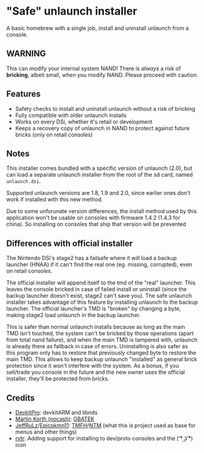 # "Safe" unlaunch installer
A basic homebrew with a single job, install and uninstall unlaunch from a console.

## WARNING
This can modify your internal system NAND! There is *always* a risk of
**bricking**, albeit small, when you modify NAND. Please proceed with caution.

## Features
- Safety checks to install and uninstall unlaunch without a risk of bricking
- Fully compatible with older unlaunch installs
- Works on every DSi, whether it's retail or development
- Keeps a recovery copy of unlaunch in NAND to protect against future bricks
  (only on retail consoles)

## Notes
This installer comes bundled with a specific version of unlaunch (2.0), but can
load a separate unlaunch installer from the root of the sd card, named
`unlaunch.dsi`.

Supported unlaunch versions are 1.8, 1.9 and 2.0, since earlier ones don't work
if installed with this new method.

Due to some unforunate version differences, the install method used by this
application won't be usable on consoles with firmware 1.4.2 (1.4.3 for china).
So installing on consoles that ship that version will be prevented

## Differences with official installer
The Nintendo DSi's stage2 has a failsafe where it will load a backup launcher
(HNAA) if it can't find the real one (eg. missing, corrupted), even on retail
consoles.

The official installer will append itself to the tmd of the "real" launcher.
This leaves the console bricked in case of failed install or uninstall (since
the backup launcher doesn't exist, stage2 can't save you).
The safe unlaunch installer takes advantage of this feature by installing
unlaunch to the backup launcher.
The official launcher's TMD is "broken" by changing a byte, making stage2
load unlaunch in the backup launcher. 

This is safer than normal unlaunch installs because as long as the main TMD
isn't touched, the system can't be bricked by those operations (apart from
total nand failure), and when the main TMD is tampered with, unlaunch is
already there as fallback in case of errors.
Uninstalling is also safer as this program only has to restore that
previously changed byte to restore the main TMD.
This allows to keep backup unlaunch "installed" as general brick
protection since it won't interfere with the system. As a bonus, if you
sell/trade you console in the future and the new owner uses the official
installer, they'll be protected from bricks.

## Credits
- [DevkitPro](https://devkitpro.org/): devkitARM and libnds
- [Martin Korth (nocash)](https://problemkaputt.de):
  [GBATEK](https://problemkaputt.de/gbatek.htm)
- [JeffRuLz](https://github.com/JeffRuLz)/[Epicpkmn11](https://github.com/Epicpkmn11):
  [TMFH](https://github.com/JeffRuLz/TMFH)/[NTM](https://github.com/Epicpkmn11/NTM)
  (what this is project used as base for menus and other things)
- [rvtr](https://github.com/rvtr):
   Adding support for installing to dev/proto consoles and the ( ͡° ͜ʖ ͡°) icon